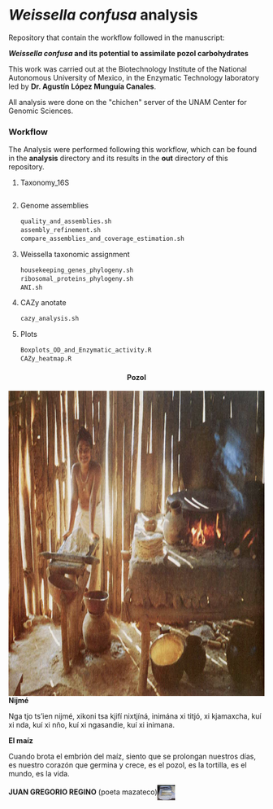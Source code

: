 # *Weissella confusa* analysis

Repository that contain the workflow followed in the manuscript:

***Weissella confusa* and its potential to assimilate pozol carbohydrates**

This work was carried out at the Biotechnology Institute of the National Autonomous University of Mexico, in the Enzymatic Technology laboratory led by **Dr. Agustín López Munguía Canales**.

All analysis were done on the "chichen" server of the UNAM Center for Genomic Sciences.

### Workflow

The Analysis were performed following this workflow, which can be found in the **analysis** directory and its results in the **out** directory of this repository.

1. Taxonomy_16S

   ```bash
   
   ```

2. Genome assemblies

   ```bash
   quality_and_assemblies.sh
   assembly_refinement.sh
   compare_assemblies_and_coverage_estimation.sh
   ```

3. Weissella taxonomic assignment

   ```bash
   housekeeping_genes_phylogeny.sh
   ribosomal_proteins_phylogeny.sh
   ANI.sh
   ```

4. CAZy anotate

   ```bash
   cazy_analysis.sh
   ```

5. Plots

   ```bash
   Boxplots_OD_and_Enzymatic_activity.R
   CAZy_heatmap.R
   ```



####                                                   <center>**Pozol**</center>

<img src="maiz.png" width="650" height="600" align="right"/>

**Nijmé**

Nga tjo ts’ien nijmé,
xikoni tsa kjifí nixtjíná,
inimána xi titjó, xi kjamaxcha,
kuí xi nda, kuí xi nño,
kuí xi ngasandie, kuí xi inimana.

**El maíz**

Cuando brota el embrión del maíz,
siento que se prolongan nuestros días,
es nuestro corazón que germina y crece,
es el pozol, es la tortilla,
es el mundo, es la vida.

**JUAN GREGORIO REGINO** (poeta mazateco)<img src="Pozol.jpg" style="zoom:10%;" width="350" height="300" align="center"/>
